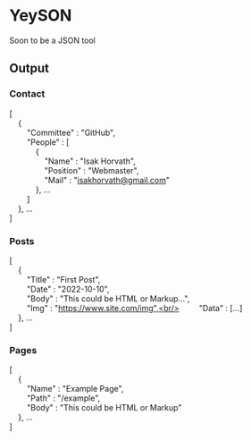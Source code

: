 # YeySON
Soon to be a JSON tool

## Output

### Contact
[<br/>
&nbsp;&nbsp;&nbsp;&nbsp;{<br/>
&nbsp;&nbsp;&nbsp;&nbsp;&nbsp;&nbsp;&nbsp;&nbsp;"Committee" : "GitHub",<br/>
&nbsp;&nbsp;&nbsp;&nbsp;&nbsp;&nbsp;&nbsp;&nbsp;"People" : [<br/>
&nbsp;&nbsp;&nbsp;&nbsp;&nbsp;&nbsp;&nbsp;&nbsp;&nbsp;&nbsp;&nbsp;&nbsp;{<br/>
&nbsp;&nbsp;&nbsp;&nbsp;&nbsp;&nbsp;&nbsp;&nbsp;&nbsp;&nbsp;&nbsp;&nbsp;&nbsp;&nbsp;&nbsp;&nbsp;"Name" : "Isak Horvath",<br/>
&nbsp;&nbsp;&nbsp;&nbsp;&nbsp;&nbsp;&nbsp;&nbsp;&nbsp;&nbsp;&nbsp;&nbsp;&nbsp;&nbsp;&nbsp;&nbsp;"Position" : "Webmaster",<br/>
&nbsp;&nbsp;&nbsp;&nbsp;&nbsp;&nbsp;&nbsp;&nbsp;&nbsp;&nbsp;&nbsp;&nbsp;&nbsp;&nbsp;&nbsp;&nbsp;"Mail" : "isakhorvath@gmail.com"<br/>
&nbsp;&nbsp;&nbsp;&nbsp;&nbsp;&nbsp;&nbsp;&nbsp;&nbsp;&nbsp;&nbsp;&nbsp;}, ...<br/>
&nbsp;&nbsp;&nbsp;&nbsp;&nbsp;&nbsp;&nbsp;&nbsp;]<br/>
&nbsp;&nbsp;&nbsp;&nbsp;}, ...<br/>
]

### Posts
[<br/>
&nbsp;&nbsp;&nbsp;&nbsp;{<br/>
&nbsp;&nbsp;&nbsp;&nbsp;&nbsp;&nbsp;&nbsp;&nbsp;"Title" : "First Post",<br/>
&nbsp;&nbsp;&nbsp;&nbsp;&nbsp;&nbsp;&nbsp;&nbsp;"Date" : "2022-10-10",<br/>
&nbsp;&nbsp;&nbsp;&nbsp;&nbsp;&nbsp;&nbsp;&nbsp;"Body" : "This could be HTML or Markup...",<br/>
&nbsp;&nbsp;&nbsp;&nbsp;&nbsp;&nbsp;&nbsp;&nbsp;"Img" : "https://www.site.com/img",<br/>
&nbsp;&nbsp;&nbsp;&nbsp;&nbsp;&nbsp;&nbsp;&nbsp;"Data" : [...]<br/>
&nbsp;&nbsp;&nbsp;&nbsp;}, ...<br/>
]

### Pages
[<br/>
&nbsp;&nbsp;&nbsp;&nbsp;{<br/>
&nbsp;&nbsp;&nbsp;&nbsp;&nbsp;&nbsp;&nbsp;&nbsp;"Name" : "Example Page",<br/>
&nbsp;&nbsp;&nbsp;&nbsp;&nbsp;&nbsp;&nbsp;&nbsp;"Path" : "/example",<br/>
&nbsp;&nbsp;&nbsp;&nbsp;&nbsp;&nbsp;&nbsp;&nbsp;"Body" : "This could be HTML or Markup"<br/>
&nbsp;&nbsp;&nbsp;&nbsp;}, ...<br/>
]
